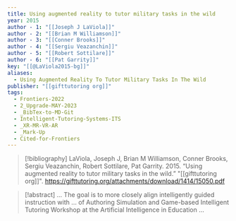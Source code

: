 ```yaml
---
title: Using augmented reality to tutor military tasks in the wild
year: 2015
author - 1: "[[Joseph J LaViola]]"
author - 2: "[[Brian M Williamson]]"
author - 3: "[[Conner Brooks]]"
author - 4: "[[Sergiu Veazanchin]]"
author - 5: "[[Robert Sottilare]]"
author - 6: "[[Pat Garrity]]"
key: "[[@LaViola2015-bg]]"
aliases:
  - Using Augmented Reality To Tutor Military Tasks In The Wild
publisher: "[[gifttutoring org]]"
tags:
  - Frontiers-2022
  - 2_Upgrade-MAY-2023
  - _BibTex-to-MD-Git
  - Intelligent-Tutoring-Systems-ITS
  - _XR-MR-VR-AR
  - _Mark-Up
  - Cited-for-Frontiers
---
```


> [!bibliography]
> LaViola, Joseph J, Brian M Williamson, Conner Brooks, Sergiu Veazanchin, Robert Sottilare, Pat Garrity. 2015. “Using augmented reality to tutor military tasks in the wild.” "[[gifttutoring org]]". https://gifttutoring.org/attachments/download/1414/15050.pdf

> [!abstract]
> … The goal is to more closely align intelligently guided instruction with … of Authoring Simulation and Game-based Intelligent Tutoring Workshop at the Artificial Intelligence in Education …